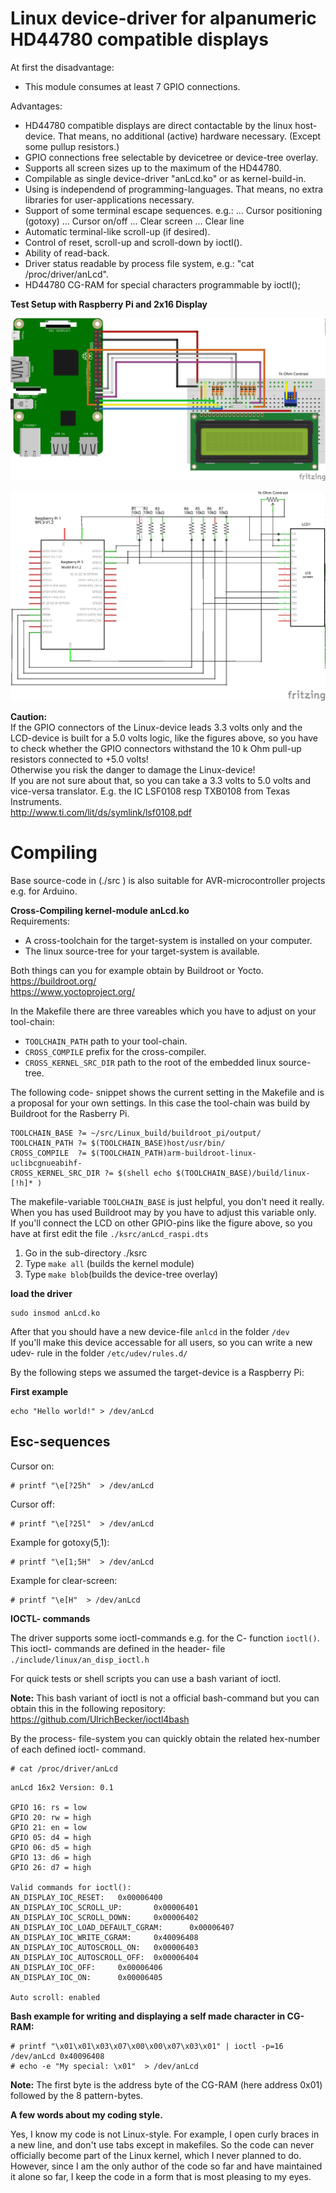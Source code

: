 # Linux device-driver for alpanumeric HD44780 compatible displays

At first the disadvantage:
- This module consumes at least 7 GPIO connections.

Advantages:
- HD44780 compatible displays are direct contactable by the linux host-device.
  That means, no additional (active) hardware necessary. (Except some pullup resistors.)
- GPIO connections free selectable by devicetree or device-tree overlay.
- Supports all screen sizes up to the maximum of the HD44780.
- Compilable as single device-driver "anLcd.ko" or as kernel-build-in.
- Using is independend of programming-languages. That means, no extra libraries for
  user-applications necessary.
- Support of some terminal escape sequences. e.g.:
... Cursor positioning (gotoxy)
... Cursor on/off
... Clear screen
... Clear line
- Automatic terminal-like scroll-up (if desired).
- Control of reset, scroll-up and scroll-down by ioctl().
- Ability of read-back.
- Driver status readable by process file system, e.g.: "cat /proc/driver/anLcd".
- HD44780 CG-RAM for special characters programmable by ioctl();

<b>Test Setup with Raspberry Pi and 2x16 Display</b>

![test setup](./doc/test_setup_Breadboard.png)

![test setup](./doc/test_setup_Schaltplan.png)

**Caution:**</br>
If the GPIO connectors of the Linux-device leads 3.3 volts only and the LCD-device
is built for a 5.0 volts logic, like the figures above, so you have to check whether 
the GPIO connectors withstand the 10 k Ohm pull-up resistors connected to +5.0 volts!</br>
Otherwise you risk the danger to damage the Linux-device!</br>
If you are not sure about that, so you can take a 3.3 volts to 5.0 volts
and vice-versa translator.
E.g. the IC LSF0108 resp TXB0108 from Texas Instruments.</br>
http://www.ti.com/lit/ds/symlink/lsf0108.pdf

# Compiling

Base source-code in (./src ) is also suitable for AVR-microcontroller projects
e.g. for Arduino.

**Cross-Compiling kernel-module anLcd.ko**</br>
Requirements:
- A cross-toolchain for the target-system is installed on your computer.
- The linux source-tree for your target-system is available.

Both things can you for example obtain by Buildroot or Yocto.</br>
https://buildroot.org/ </br>
https://www.yoctoproject.org/ </br>

In the Makefile there are three vareables which you have to adjust on your tool-chain:
- ```TOOLCHAIN_PATH``` path to your tool-chain.
- ```CROSS_COMPILE``` prefix for the cross-compiler.
- ```CROSS_KERNEL_SRC_DIR``` path to the root of the embedded linux source-tree.

The following code- snippet shows the current setting in the Makefile and is a
proposal for your own settings. In this case the tool-chain was build by Buildroot for the Rasberry Pi.
```
TOOLCHAIN_BASE ?= ~/src/Linux_build/buildroot_pi/output/
TOOLCHAIN_PATH ?= $(TOOLCHAIN_BASE)host/usr/bin/
CROSS_COMPILE  ?= $(TOOLCHAIN_PATH)arm-buildroot-linux-uclibcgnueabihf-
CROSS_KERNEL_SRC_DIR ?= $(shell echo $(TOOLCHAIN_BASE)/build/linux-[!h]* )
```
The makefile-variable ```TOOLCHAIN_BASE``` is just helpful, you don't need it really.</br>
When you has used Buildroot may by you have to adjust this variable only.</br>
If you'll connect the LCD on other GPIO-pins like the figure above, so you have at first
edit the file ```./ksrc/anLcd_raspi.dts```

1) Go in the sub-directory ./ksrc
2) Type ```make all``` (builds the kernel module)
3) Type ```make blob```(builds the device-tree overlay)

**load the driver**
```
sudo insmod anLcd.ko
```
After that you should have a new device-file ```anlcd``` in the folder ```/dev```</br>
If you'll make this device accessable for all users, so you can write a new
udev- rule in the folder ```/etc/udev/rules.d/```</br>

By the following steps we assumed the target-device is a Raspberry Pi:</br>


**First example**
```
echo "Hello world!" > /dev/anLcd
```
## Esc-sequences
Cursor on:
```
# printf "\e[?25h"  > /dev/anLcd
```
Cursor off:
```
# printf "\e[?25l"  > /dev/anLcd
```
Example for gotoxy(5,1):
```
# printf "\e[1;5H"  > /dev/anLcd
```
Example for clear-screen:
```
# printf "\e[H"  > /dev/anLcd
```


**IOCTL- commands**

The driver supports some ioctl-commands e.g. for the C- function ```ioctl()```.
This ioctl- commands are defined in the header- file ```./include/linux/an_disp_ioctl.h```

For quick tests or shell scripts you can use a bash variant of ioctl.

**Note:** 
This bash variant of ioctl is not a official bash-command but you can obtain this in the following repository:
https://github.com/UlrichBecker/ioctl4bash

By the process- file-system you can quickly obtain the related hex-number of
each defined ioctl- command.
```
# cat /proc/driver/anLcd 
```
```
anLcd 16x2 Version: 0.1

GPIO 16: rs = low
GPIO 20: rw = high
GPIO 21: en = low
GPIO 05: d4 = high
GPIO 06: d5 = high
GPIO 13: d6 = high
GPIO 26: d7 = high

Valid commands for ioctl():
AN_DISPLAY_IOC_RESET:   0x00006400
AN_DISPLAY_IOC_SCROLL_UP:       0x00006401
AN_DISPLAY_IOC_SCROLL_DOWN:     0x00006402
AN_DISPLAY_IOC_LOAD_DEFAULT_CGRAM:      0x00006407
AN_DISPLAY_IOC_WRITE_CGRAM:     0x40096408
AN_DISPLAY_IOC_AUTOSCROLL_ON:   0x00006403
AN_DISPLAY_IOC_AUTOSCROLL_OFF:  0x00006404
AN_DISPLAY_IOC_OFF:     0x00006406
AN_DISPLAY_IOC_ON:      0x00006405

Auto scroll: enabled
```
**Bash example for writing and displaying a self made character in CG-RAM:**
```
# printf "\x01\x01\x03\x07\x00\x00\x07\x03\x01" | ioctl -p=16 /dev/anLcd 0x40096408
# echo -e "My special: \x01"  > /dev/anLcd
```
**Note:** The first byte is the address byte of the CG-RAM (here address 0x01) followed by the 8 pattern-bytes.

**A few words about my coding style.**

Yes, I know my code is not Linux-style.
For example, I open curly braces in a new line, and don't use tabs except in makefiles.
So the code can never officially become part of the Linux kernel, which I never planned to do.
However, since I am the only author of the code so far and have maintained it alone so far,
I keep the code in a form that is most pleasing to my eyes.
